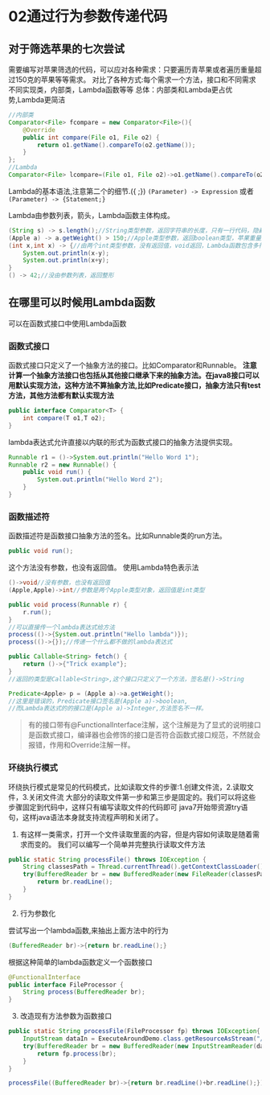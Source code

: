 # 02通过行为参数传递代码

## 对于筛选苹果的七次尝试

需要编写对苹果筛选的代码，可以应对各种需求：只要遍历青苹果或者遍历重量超过150克的苹果等等需求。
对比了各种方式:每个需求一个方法，接口和不同需求不同实现类，内部类，Lambda函数等等
总体：内部类和Lambda更占优势,Lambda更简洁

```java
//内部类
Comparator<File> fcompare = new Comparator<File>(){
    @Override
    public int compare(File o1, File o2) {
        return o1.getName().compareTo(o2.getName());
    }
};
//Lambda
Comparator<File> lcompare=(File o1, File o2)->o1.getName().compareTo(o2.getName());
```

Lambda的基本语法,注意第二个的细节.({ ;})
`(Parameter) -> Expression`
或者
`(Parameter) -> {Statement;}`

Lambda由参数列表，箭头，Lambda函数主体构成。

```java
(String s) -> s.length();//String类型参数，返回字符串的长度，只有一行代码，隐藏了return语句
(Apple a) -> a.getWeight() > 150;//Apple类型参数，返回boolean类型，苹果重量大于150
(int x,int x) -> {//由两个int类型参数，没有返回值，void返回，Lambda函数包含多行代码
    System.out.println(x-y);
    System.out.println(x+y);
}
() -> 42;//没由参数列表，返回整形
```

## 在哪里可以时候用Lambda函数

可以在函数式接口中使用Lambda函数

### 函数式接口

函数式接口只定义了一个抽象方法的接口。比如Comparator和Runnable。
**注意计算一个抽象方法接口也包括从其他接口继承下来的抽象方法。在java8接口可以用默认实现方法，这种方法不算抽象方法,比如Predicate接口，抽象方法只有test方法，其他方法都有默认实现方法**

```java
public interface Comparator<T> {
    int compare(T o1,T o2);
}
```

lambda表达式允许直接以内联的形式为函数式接口的抽象方法提供实现。

```java
Runnable r1 = ()->System.out.println("Hello Word 1");
Runnable r2 = new Runnable() {
    public void run() {
        System.out.println("Hello Word 2");
    }
}
```

### 函数描述符

函数描述符是函数接口抽象方法的签名。比如Runnable类的run方法。

```java
public void run();
```

这个方法没有参数，也没有返回值。
使用Lambda特色表示法

```java
()->void//没有参数，也没有返回值
(Apple,Apple)->int//参数是两个Apple类型对象，返回值是int类型

public void process(Runnable r) {
    r.run();
}
//可以直接传一个lambda表达式给方法
process(()->{System.out.println("Hello lambda")});
process(()->{});//传递一个什么都不做的lambda表达式

public Callable<String> fetch() {
    return ()->{"Trick example"};
}
//返回的类型是Callable<String>,这个接口只定义了一个方法，签名是()->String

Predicate<Apple> p = (Apple a)->a.getWeight();
//这里是错误的，Predicate接口签名是(Apple a)->boolean,
//而Lambda表达式的的接口是(Apple a)->Integer,方法签名不一样。
```

>有的接口带有@FunctionalInterface注解，这个注解是为了显式的说明接口是函数式接口，编译器也会修饰的接口是否符合函数式接口规范，不然就会报错，作用和Override注解一样。

### 环绕执行模式

环绕执行模式是常见的代码模式，比如读取文件的步骤:1.创建文件流，2.读取文件，3.关闭文件流
大部分的读取文件第一步和第三步是固定的。我们可以将这些步骤固定到代码中，这样只有编写读取文件的代码即可
java7开始带资源try语句，这样java语法本身就支持流程声明和关闭了。

1. 有这样一类需求，打开一个文件读取里面的内容，但是内容如何读取是随着需求而变的。
我们可以编写一个简单并完整执行读取文件方法

```java
public static String processFile() throws IOException {
    String classesPath = Thread.currentThread().getContextClassLoader().getResource("").getPath();
    try(BufferedReader br = new BufferedReader(new FileReader(classesPath+"data.txt"))){
        return br.readLine();
    }
}
```

2. 行为参数化

尝试写出一个lambda函数,来抽出上面方法中的行为

```java
(BufferedReader br)->{return br.readLine();}
```

根据这种简单的lambda函数定义一个函数接口

```java
@FunctionalInterface
public interface FileProcessor {
    String process(BufferedReader br);
}
```

3. 改造现有方法参数为函数接口

```java
public static String processFile(FileProcessor fp) throws IOException{
    InputStream dataIn = ExecuteAroundDemo.class.getResourceAsStream("/data.txt");
    try(BufferedReader br = new BufferedReader(new InputStreamReader(dataIn,"UTF-8"))){
        return fp.process(br);
    }
}

processFile((BufferedReader br)->{return br.readLine()+br.readLine();})
```
